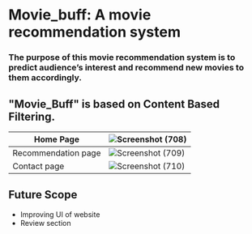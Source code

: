 # Movie_buff: A movie recommendation system
   ### The purpose of this movie recommendation system is to predict audience’s interest and recommend new movies to them accordingly.
 
 ## "Movie_Buff" is based on Content Based Filtering. 
 
 |Home Page |![Screenshot (708)](https://user-images.githubusercontent.com/93571457/190518595-130f83e7-4b2f-47f0-a32a-0cc3de11b547.png) | 
|-----------| ------------- | 
| Recommendation page|  ![Screenshot (709)](https://user-images.githubusercontent.com/93571457/190518728-140f2c71-dc99-4f76-b062-ee872e560c95.png) | 
|Contact page | ![Screenshot (710)](https://user-images.githubusercontent.com/93571457/190518832-3940893f-64cd-460d-8d22-7e6af27c5963.png) | 

## Future Scope
- Improving UI of website
- Review section 
